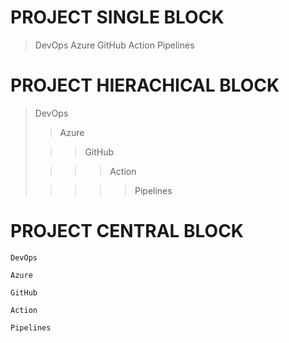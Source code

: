 # PROJECT SINGLE BLOCK

> DevOps
> Azure 
> GitHub
> Action
> Pipelines


# PROJECT HIERACHICAL BLOCK

> DevOps
> 
> > Azure
> 
> > > GitHub
> 
> > > > Action
> 
> > > > > Pipelines

# PROJECT CENTRAL BLOCK

>
    DevOps
>
    Azure
> 
    GitHub
> 
    Action
> 
    Pipelines

